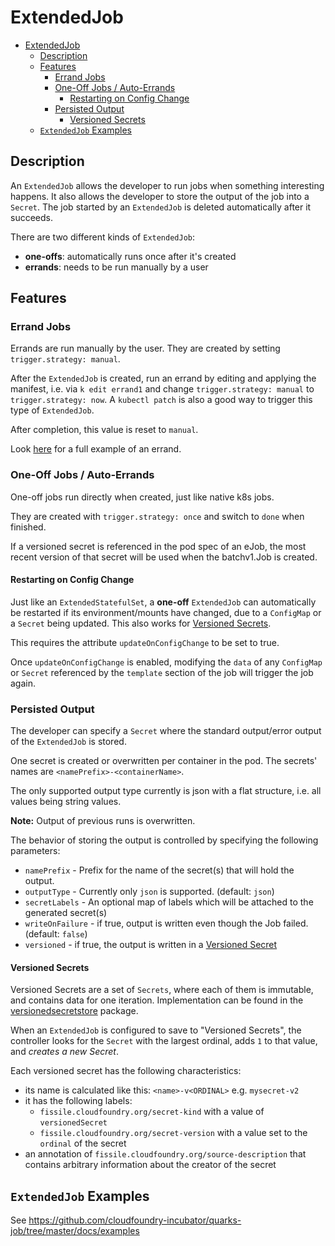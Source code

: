 # ExtendedJob

- [ExtendedJob](#extendedjob)
  - [Description](#description)
  - [Features](#features)
    - [Errand Jobs](#errand-jobs)
    - [One-Off Jobs / Auto-Errands](#one-off-jobs--auto-errands)
      - [Restarting on Config Change](#restarting-on-config-change)
    - [Persisted Output](#persisted-output)
      - [Versioned Secrets](#versioned-secrets)
  - [`ExtendedJob` Examples](#extendedjob-examples)

## Description

An `ExtendedJob` allows the developer to run jobs when something interesting happens. It also allows the developer to store the output of the job into a `Secret`.
The job started by an `ExtendedJob` is deleted automatically after it succeeds.

There are two different kinds of `ExtendedJob`:

- **one-offs**: automatically runs once after it's created
- **errands**: needs to be run manually by a user

## Features

### Errand Jobs

Errands are run manually by the user. They are created by setting `trigger.strategy: manual`.

After the `ExtendedJob` is created, run an errand by editing and applying the
manifest, i.e. via `k edit errand1` and change `trigger.strategy: manual` to `trigger.strategy: now`. A `kubectl patch` is also a good way to trigger this type of `ExtendedJob`.

After completion, this value is reset to `manual`.

Look [here](https://github.com/cloudfoundry-incubator/quarks-job/blob/master/docs/examples/exjob_errand.yaml) for a full example of an errand.

### One-Off Jobs / Auto-Errands

One-off jobs run directly when created, just like native k8s jobs.

They are created with `trigger.strategy: once` and switch to `done` when
finished.

If a versioned secret is referenced in the pod spec of an eJob, the most recent
version of that secret will be used when the batchv1.Job is created.

#### Restarting on Config Change

Just like an `ExtendedStatefulSet`, a **one-off** `ExtendedJob` can
automatically be restarted if its environment/mounts have changed, due to a
`ConfigMap` or a `Secret` being updated. This also works for [Versioned Secrets](#versioned-secrets).

This requires the attribute `updateOnConfigChange` to be set to true.

Once `updateOnConfigChange` is enabled, modifying the `data` of any `ConfigMap` or `Secret` referenced by the `template` section of the job will trigger the job again.

### Persisted Output

The developer can specify a `Secret` where the standard output/error output of
the `ExtendedJob` is stored.

One secret is created or overwritten per container in the pod. The secrets'
names are `<namePrefix>-<containerName>`.

The only supported output type currently is json with a flat structure, i.e.
all values being string values.

**Note:** Output of previous runs is overwritten.

The behavior of storing the output is controlled by specifying the following parameters:

- `namePrefix` - Prefix for the name of the secret(s) that will hold the output.
- `outputType` - Currently only `json` is supported. (default: `json`)
- `secretLabels` - An optional map of labels which will be attached to the generated secret(s)
- `writeOnFailure` - if true, output is written even though the Job failed. (default: `false`)
- `versioned` - if true, the output is written in a [Versioned Secret](#versioned-secrets)

#### Versioned Secrets

Versioned Secrets are a set of `Secrets`, where each of them is immutable, and contains data for one iteration. Implementation can be found in the [versionedsecretstore](https://github.com/cloudfoundry-incubator/cf-operator/blob/master/pkg/kube/util/versionedsecretstore) package.

When an `ExtendedJob` is configured to save to "Versioned Secrets", the controller looks for the `Secret` with the largest ordinal, adds `1` to that value, and _creates a new Secret_.

Each versioned secret has the following characteristics:

- its name is calculated like this: `<name>-v<ORDINAL>` e.g. `mysecret-v2`
- it has the following labels:
  - `fissile.cloudfoundry.org/secret-kind` with a value of `versionedSecret`
  - `fissile.cloudfoundry.org/secret-version` with a value set to the `ordinal` of the secret
- an annotation of `fissile.cloudfoundry.org/source-description` that contains arbitrary information about the creator of the secret

## `ExtendedJob` Examples

See https://github.com/cloudfoundry-incubator/quarks-job/tree/master/docs/examples
